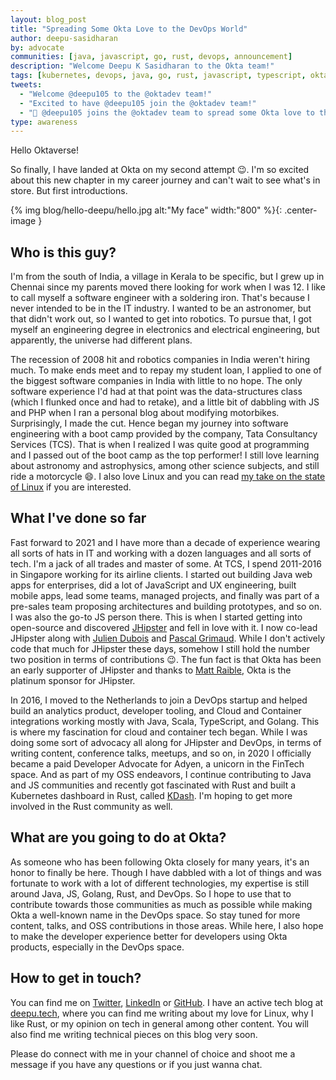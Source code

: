 ```yaml
---
layout: blog_post
title: "Spreading Some Okta Love to the DevOps World"
author: deepu-sasidharan
by: advocate
communities: [java, javascript, go, rust, devops, announcement]
description: "Welcome Deepu K Sasidharan to the Okta team!"
tags: [kubernetes, devops, java, go, rust, javascript, typescript, okta]
tweets:
  - "Welcome @deepu105 to the @oktadev team!"
  - "Excited to have @deepu105 join the @oktadev team!"
  - "🎉 @deepu105 joins the @oktadev team to spread some Okta love to the DevOps world"
type: awareness
---
```


Hello Oktaverse!

So finally, I have landed at Okta on my second attempt 😉. I'm so excited about this new chapter in my career journey and can't wait to see what's in store. But first introductions.

{% img blog/hello-deepu/hello.jpg alt:"My face" width:"800" %}{: .center-image }

## Who is this guy?

I'm from the south of India, a village in Kerala to be specific, but I grew up in Chennai since my parents moved there looking for work when I was 12. I like to call myself a software engineer with a soldering iron. That's because I never intended to be in the IT industry. I wanted to be an astronomer, but that didn't work out, so I wanted to get into robotics. To pursue that, I got myself an engineering degree in electronics and electrical engineering, but apparently, the universe had different plans. 

The recession of 2008 hit and robotics companies in India weren't hiring much. To make ends meet and to repay my student loan, I applied to one of the biggest software companies in India with little to no hope. The only software experience I'd had at that point was the data-structures class (which I flunked once and had to retake), and a little bit of dabbling with JS and PHP when I ran a personal blog about modifying motorbikes. Surprisingly, I made the cut. Hence began my journey into software engineering with a boot camp provided by the company, Tata Consultancy Services (TCS). That is when I realized I was quite good at programming and I passed out of the boot camp as the top performer! I still love learning about astronomy and astrophysics, among other science subjects, and still ride a motorcycle 😄. I also love Linux and you can read [my take on the state of Linux](https://deepu.tech/the-state-of-linux-on-desktops/) if you are interested.

## What I've done so far

Fast forward to 2021 and I have more than a decade of experience wearing all sorts of hats in IT and working with a dozen languages and all sorts of tech. I'm a jack of all trades and master of some. At TCS, I spend 2011-2016 in Singapore working for its airline clients. I started out building Java web apps for enterprises, did a lot of JavaScript and UX engineering, built mobile apps, lead some teams, managed projects, and finally was part of a pre-sales team proposing architectures and building prototypes, and so on. I was also the go-to JS person there. This is when I started getting into open-source and discovered [JHipster](https://www.jhipster.tech/) and fell in love with it. I now co-lead JHipster along with [Julien Dubois](https://twitter.com/juliendubois) and [Pascal Grimaud](https://twitter.com/pascalgrimaud). While I don't actively code that much for JHipster these days, somehow I still hold the number two position in terms of contributions 😉. The fun fact is that Okta has been an early supporter of JHipster and thanks to [Matt Raible](https://developer.okta.com/blog/authors/matt-raible/), Okta is the platinum sponsor for JHipster.

In 2016, I moved to the Netherlands to join a DevOps startup and helped build an analytics product, developer tooling, and Cloud and Container integrations working mostly with Java, Scala, TypeScript, and Golang. This is where my fascination for cloud and container tech began. While I was doing some sort of advocacy all along for JHipster and DevOps, in terms of writing content, conference talks, meetups, and so on, in 2020 I officially became a paid Developer Advocate for Adyen, a unicorn in the FinTech space. And as part of my OSS endeavors, I continue contributing to Java and JS communities and recently got fascinated with Rust and built a Kubernetes dashboard in Rust, called [KDash](https://kdash.cli.rs/). I'm hoping to get more involved in the Rust community as well.

## What are you going to do at Okta?

As someone who has been following Okta closely for many years, it's an honor to finally be here. Though I have dabbled with a lot of things and was fortunate to work with a lot of different technologies, my expertise is still around Java, JS, Golang, Rust, and DevOps. So I hope to use that to contribute towards those communities as much as possible while making Okta a well-known name in the DevOps space. So stay tuned for more content, talks, and OSS contributions in those areas. While here, I also hope to make the developer experience better for developers using Okta products, especially in the DevOps space.

## How to get in touch?

You can find me on [Twitter](https://twitter.com/deepu105), [LinkedIn](https://www.linkedin.com/in/deepu05) or [GitHub](https://github.com/deepu105). I have an active tech blog at [deepu.tech](https://deepu.tech/blogs/), where you can find me writing about my love for Linux, why I like Rust, or my opinion on tech in general among other content. You will also find me writing technical pieces on this blog very soon.

Please do connect with me in your channel of choice and shoot me a message if you have any questions or if you just wanna chat.
